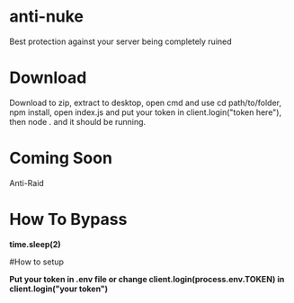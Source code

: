 # anti-nuke
Best protection against your server being completely ruined  


# Download

Download to zip, extract to desktop, open cmd and use cd path/to/folder, npm install, open index.js and put your token in client.login("token here"), then node . and it should be running.

# Coming Soon

Anti-Raid

# How To Bypass

**time.sleep(2)**

#How to setup

**Put your token in .env file or change client.login(process.env.TOKEN) in client.login("your token")**
